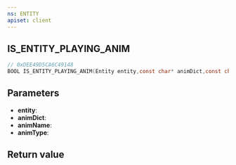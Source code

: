 ```yaml
---
ns: ENTITY
apiset: client
---
```

## IS_ENTITY_PLAYING_ANIM

```c
// 0xDEE49D5CA6C49148
BOOL IS_ENTITY_PLAYING_ANIM(Entity entity,const char* animDict,const char* animName,int animType);
```


## Parameters
* **entity**:
* **animDict**:
* **animName**:
* **animType**:

## Return value

